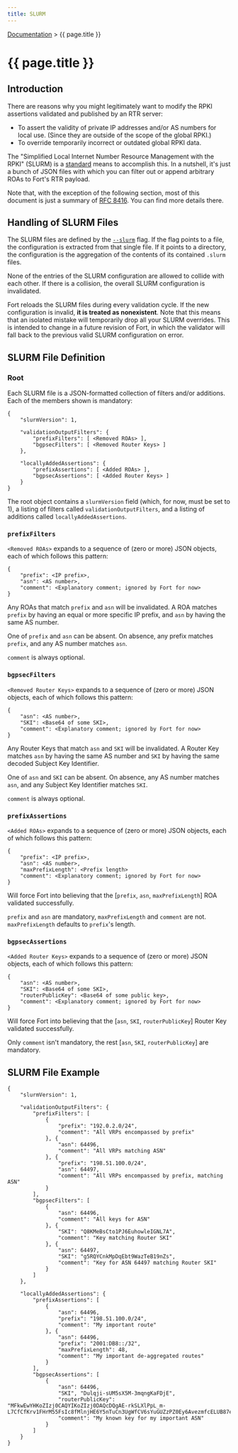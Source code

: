 ```yaml
---
title: SLURM
---
```


[Documentation](index.html) > {{ page.title }}

# {{ page.title }} 

## Introduction

There are reasons why you might legitimately want to modify the RPKI assertions validated and published by an RTR server:

- To assert the validity of private IP addresses and/or AS numbers for local use. (Since they are outside of the scope of the global RPKI.)
- To override temporarily incorrect or outdated global RPKI data.

The "Simplified Local Internet Number Resource Management with the RPKI" (SLURM) is a [standard](https://tools.ietf.org/html/rfc8416) means to accomplish this. In a nutshell, it's just a bunch of JSON files with which you can filter out or append arbitrary ROAs to Fort's RTR payload.

Note that, with the exception of the following section, most of this document is just a summary of [RFC 8416](https://tools.ietf.org/html/rfc8416). You can find more details there.

## Handling of SLURM Files

The SLURM files are defined by the [`--slurm`](usage.html#--slurm) flag. If the flag points to a file, the configuration is extracted from that single file. If it points to a directory, the configuration is the aggregation of the contents of its contained `.slurm` files.

None of the entries of the SLURM configuration are allowed to collide with each other. If there is a collision, the overall SLURM configuration is invalidated.

Fort reloads the SLURM files during every validation cycle. If the new configuration is invalid, **it is treated as nonexistent**. Note that this means that an isolated mistake will temporarily drop all your SLURM overrides. This is intended to change in a future revision of Fort, in which the validator will fall back to the previous valid SLURM configuration on error.

## SLURM File Definition

### Root

Each SLURM file is a JSON-formatted collection of filters and/or additions. Each of the members shown is mandatory:

```
{
	"slurmVersion": 1,

	"validationOutputFilters": {
		"prefixFilters": [ <Removed ROAs> ],
		"bgpsecFilters": [ <Removed Router Keys> ]
	},

	"locallyAddedAssertions": {
		"prefixAssertions": [ <Added ROAs> ],
		"bgpsecAssertions": [ <Added Router Keys> ]
	}
}
```

The root object contains a `slurmVersion` field (which, for now, must be set to 1), a listing of filters called `validationOutputFilters`, and a listing of additions called `locallyAddedAssertions`.

### `prefixFilters`

`<Removed ROAs>` expands to a sequence of (zero or more) JSON objects, each of which follows this pattern:

```
{
	"prefix": <IP prefix>,
	"asn": <AS number>,
	"comment": <Explanatory comment; ignored by Fort for now>
}
```

Any ROAs that match `prefix` and `asn` will be invalidated. A ROA matches `prefix` by having an equal or more specific IP prefix, and `asn` by having the same AS number.

One of `prefix` and `asn` can be absent. On absence, any prefix matches `prefix`, and any AS number matches `asn`.

`comment` is always optional.

### `bgpsecFilters`

`<Removed Router Keys>` expands to a sequence of (zero or more) JSON objects, each of which follows this pattern:

```
{
	"asn": <AS number>,
	"SKI": <Base64 of some SKI>,
	"comment": <Explanatory comment; ignored by Fort for now>
}
```

Any Router Keys that match `asn` and `SKI` will be invalidated. A Router Key matches `asn` by having the same AS number and `SKI` by having the same decoded Subject Key Identifier.

One of `asn` and `SKI` can be absent. On absence, any AS number matches `asn`, and any Subject Key Identifier matches `SKI`.

`comment` is always optional.

### `prefixAssertions`

`<Added ROAs>` expands to a sequence of (zero or more) JSON objects, each of which follows this pattern:

```
{
	"prefix": <IP prefix>,
	"asn": <AS number>,
	"maxPrefixLength": <Prefix length>
	"comment": <Explanatory comment; ignored by Fort for now>
}
```

Will force Fort into believing that the [`prefix`, `asn`, `maxPrefixLength`] ROA validated successfully.

`prefix` and `asn` are mandatory, `maxPrefixLength` and `comment` are not. `maxPrefixLength` defaults to `prefix`'s length.

### `bgpsecAssertions`

`<Added Router Keys>` expands to a sequence of (zero or more) JSON objects, each of which follows this pattern:

```
{
	"asn": <AS number>,
	"SKI": <Base64 of some SKI>,
	"routerPublicKey": <Base64 of some public key>,
	"comment": <Explanatory comment; ignored by Fort for now>
}
```

Will force Fort into believing that the [`asn`, `SKI`, `routerPublicKey`] Router Key validated successfully.

Only `comment` isn't mandatory, the rest [`asn`, `SKI`, `routerPublicKey`] are mandatory.

## SLURM File Example

```
{
	"slurmVersion": 1,

	"validationOutputFilters": {
		"prefixFilters": [
			{
				"prefix": "192.0.2.0/24",
				"comment": "All VRPs encompassed by prefix"
			}, {
				"asn": 64496,
				"comment": "All VRPs matching ASN"
			}, {
				"prefix": "198.51.100.0/24",
				"asn": 64497,
				"comment": "All VRPs encompassed by prefix, matching ASN"
			}
		],
		"bgpsecFilters": [
			{
				"asn": 64496,
				"comment": "All keys for ASN"
			}, {
				"SKI": "Q8KMeBsCto1PJ6EuhowleIGNL7A",
				"comment": "Key matching Router SKI"
			}, {
				"asn": 64497,
				"SKI": "g5RQYCnkMpDqEbt9WazTeB19nZs",
				"comment": "Key for ASN 64497 matching Router SKI"
			}
		]
	},

	"locallyAddedAssertions": {
		"prefixAssertions": [
			{
				"asn": 64496,
				"prefix": "198.51.100.0/24",
				"comment": "My important route"
			}, {
				"asn": 64496,
				"prefix": "2001:DB8::/32",
				"maxPrefixLength": 48,
				"comment": "My important de-aggregated routes"
			}
		],
		"bgpsecAssertions": [
			{
				"asn": 64496,
				"SKI", "Dulqji-sUM5sX5M-3mqngKaFDjE",
				"routerPublicKey": "MFkwEwYHKoZIzj0CAQYIKoZIzj0DAQcDQgAE-rkSLXlPpL_m-L7CfCfKrv1FHrM55FsIc8fMlnjHE6Y5nTuCn3UgWfCV6sYuGUZzPZ0Ey6AvezmfcELUB87eBA",
				"comment": "My known key for my important ASN"
			}
		]
	}
}
```
